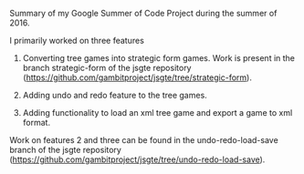 Summary of my Google Summer of Code Project during the summer of 2016.

I primarily worked on three features

1. Converting tree games into strategic form games.
Work is present in the branch strategic-form of the jsgte repository (https://github.com/gambitproject/jsgte/tree/strategic-form).

2. Adding undo and redo feature to the tree games.

3. Adding functionality to load an xml tree game and export a game to xml format.

Work on features 2 and three can be found in the undo-redo-load-save branch of the jsgte repository (https://github.com/gambitproject/jsgte/tree/undo-redo-load-save).